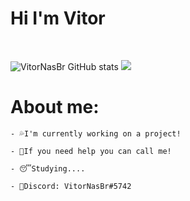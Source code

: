 # Hi I'm Vitor
<br/>

![VitorNasBr GitHub stats](https://github-readme-stats.vercel.app/api?username=VitorNasBr&show_icons=true&theme=dark)  <img src="https://discord.c99.nl/widget/theme-3/396468587398823938.png"> 




# About me:

```
- 💦I'm currently working on a project!
 
- 👊If you need help you can call me!
 
- 😴Studying....

- 🧾Discord: VitorNasBr#5742
```
<br/>





<!-- ![Top Langs](https://github-readme-stats.vercel.app/api/top-langs/?username=VitorNasBr&langs_count=8&theme=dark) -->
